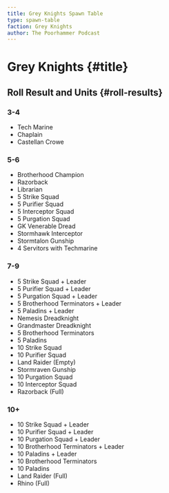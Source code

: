 ```yaml
---
title: Grey Knights Spawn Table
type: spawn-table
faction: Grey Knights
author: The Poorhammer Podcast
---
```


# Grey Knights {#title}

## Roll Result and Units {#roll-results}

### 3-4

  - Tech Marine
  - Chaplain
  - Castellan Crowe

### 5-6

  - Brotherhood Champion
  - Razorback
  - Librarian
  - 5 Strike Squad
  - 5 Purifier Squad
  - 5 Interceptor Squad
  - 5 Purgation Squad
  - GK Venerable Dread
  - Stormhawk Interceptor
  - Stormtalon Gunship
  - 4 Servitors with Techmarine

 ### 7-9

  - 5 Strike Squad + Leader
  - 5 Purifier Squad + Leader
  - 5 Purgation Squad + Leader
  - 5 Brotherhood Terminators + Leader
  - 5 Paladins + Leader
  - Nemesis Dreadknight
  - Grandmaster Dreadknight
  - 5 Brotherhood Terminators
  - 5 Paladins
  - 10 Strike Squad
  - 10 Purifier Squad
  - Land Raider (Empty)
  - Stormraven Gunship
  - 10 Purgation Squad
  - 10 Interceptor Squad
  - Razorback (Full)

### 10+

  - 10 Strike Squad + Leader
  - 10 Purifier Squad + Leader
  - 10 Purgation Squad + Leader
  - 10 Brotherhood Terminators + Leader
  - 10 Paladins + Leader
  - 10 Brotherhood Terminators
  - 10 Paladins
  - Land Raider (Full)
  - Rhino (Full)

